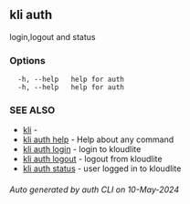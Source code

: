 ## kli auth

login,logout and status



### Options

```
  -h, --help   help for auth
  -h, --help   help for auth
```

### SEE ALSO

* [kli](kli.md)  - 
* [kli auth help](kli_auth_help.md)  - Help about any command
* [kli auth login](kli_auth_login.md)  - login to kloudlite
* [kli auth logout](kli_auth_logout.md)  - logout from kloudlite
* [kli auth status](kli_auth_status.md)  - user logged in to kloudlite

###### Auto generated by auth CLI on 10-May-2024
